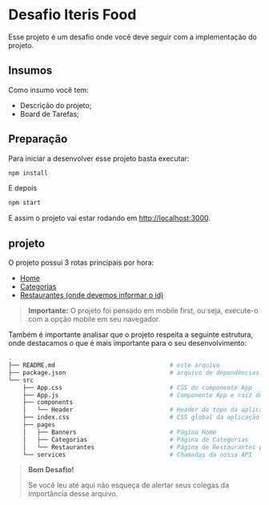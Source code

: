 # Desafio Iteris Food

Esse projeto é um desafio onde você deve seguir com a implementação do projeto.

## Insumos

Como insumo você tem:

- Descrição do projeto;
- Board de Tarefas;

## Preparação

Para iniciar a desenvolver esse projeto basta executar:

```bash
npm install
```

E depois

```bash
npm start
```

E assim o projeto vai estar rodando em <http://localhost:3000>.

## projeto

O projeto possui 3 rotas principais por hora:

- [Home](http://localhost:3000/)
- [Categorias](http://localhost:3000/categorias)
- [Restaurantes (onde devemos informar o id)](http://localhost:3000/restaurantes/:id)

> **Importante:** O projeto foi pensado em mobile first, ou seja, execute-o com a opção mobile em seu navegador.

Também é importante analisar que o projeto respeita a seguinte estrutura, onde destacamos o que é mais importante para o seu desenvolvimento:

```bash
.
├── README.md                                # este arquivo
├── package.json                             # arquivo de dependências
└── src
    ├── App.css                              # CSS do componente App
    ├── App.js                               # Componente App e raiz do projeto
    ├── components                          
    │   └── Header                           # Header do topo da aplicação
    ├── index.css                            # CSS global da aplicação
    ├── pages
    │   ├── Banners                          # Página Home
    │   ├── Categorias                       # Página de Categorias
    │   └── Restaurantes                     # Página de Restaurantes por categoria
    └── services                             # Chamadas da nossa API
```

> **Bom Desafio!**
>
> Se você leu até aqui não esqueça de alertar seus colegas da importância desse arquivo.